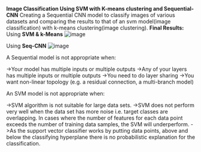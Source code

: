 **Image Classification Using SVM with K-means clustering and Sequential-CNN**
Creating a Sequential CNN model to classify images of various datasets and comparing the results to that of an svm model(image classification) with k-means clustering(image clustering).
**Final Results:**
Using **SVM & k-Means**
![image](https://github.com/Parzigit/Image-Processing-DL/assets/127716273/5b3fc435-a33f-4141-9beb-96e49243d09b)

Using **Seq-CNN**
![image](https://github.com/Parzigit/Image-Processing-DL/assets/127716273/ce5dc34f-6899-4f09-ad74-1df65f33baa2)

A Sequential model is not appropriate when:

->Your model has multiple inputs or multiple outputs
->Any of your layers has multiple inputs or multiple outputs
->You need to do layer sharing
->You want non-linear topology (e.g. a residual connection, a multi-branch model)

An SVM model is not appropriate when:

->SVM algorithm is not suitable for large data sets.
->SVM does not perform very well when the data set has more noise i.e. target classes are overlapping. In cases where the number of features for each data point exceeds the number of training data samples, the SVM will underperform.
->As the support vector classifier works by putting data points, above and below the classifying hyperplane there is no probabilistic explanation for the classification.
